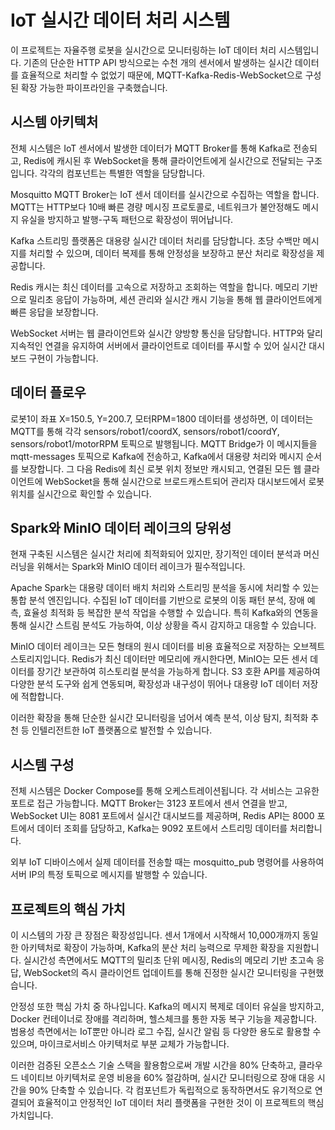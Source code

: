 # IoT 실시간 데이터 처리 시스템

이 프로젝트는 자율주행 로봇을 실시간으로 모니터링하는 IoT 데이터 처리 시스템입니다. 기존의 단순한 HTTP API 방식으로는 수천 개의 센서에서 발생하는 실시간 데이터를 효율적으로 처리할 수 없었기 때문에, MQTT-Kafka-Redis-WebSocket으로 구성된 확장 가능한 파이프라인을 구축했습니다.

## 시스템 아키텍처

전체 시스템은 IoT 센서에서 발생한 데이터가 MQTT Broker를 통해 Kafka로 전송되고, Redis에 캐시된 후 WebSocket을 통해 클라이언트에게 실시간으로 전달되는 구조입니다. 각각의 컴포넌트는 특별한 역할을 담당합니다.

Mosquitto MQTT Broker는 IoT 센서 데이터를 실시간으로 수집하는 역할을 합니다. MQTT는 HTTP보다 10배 빠른 경량 메시징 프로토콜로, 네트워크가 불안정해도 메시지 유실을 방지하고 발행-구독 패턴으로 확장성이 뛰어납니다.

Kafka 스트리밍 플랫폼은 대용량 실시간 데이터 처리를 담당합니다. 초당 수백만 메시지를 처리할 수 있으며, 데이터 복제를 통해 안정성을 보장하고 분산 처리로 확장성을 제공합니다.

Redis 캐시는 최신 데이터를 고속으로 저장하고 조회하는 역할을 합니다. 메모리 기반으로 밀리초 응답이 가능하며, 세션 관리와 실시간 캐시 기능을 통해 웹 클라이언트에게 빠른 응답을 보장합니다.

WebSocket 서버는 웹 클라이언트와 실시간 양방향 통신을 담당합니다. HTTP와 달리 지속적인 연결을 유지하여 서버에서 클라이언트로 데이터를 푸시할 수 있어 실시간 대시보드 구현이 가능합니다.

## 데이터 플로우

로봇1이 좌표 X=150.5, Y=200.7, 모터RPM=1800 데이터를 생성하면, 이 데이터는 MQTT를 통해 각각 sensors/robot1/coordX, sensors/robot1/coordY, sensors/robot1/motorRPM 토픽으로 발행됩니다. MQTT Bridge가 이 메시지들을 mqtt-messages 토픽으로 Kafka에 전송하고, Kafka에서 대용량 처리와 메시지 순서를 보장합니다. 그 다음 Redis에 최신 로봇 위치 정보만 캐시되고, 연결된 모든 웹 클라이언트에 WebSocket을 통해 실시간으로 브로드캐스트되어 관리자 대시보드에서 로봇 위치를 실시간으로 확인할 수 있습니다.

## Spark와 MinIO 데이터 레이크의 당위성

현재 구축된 시스템은 실시간 처리에 최적화되어 있지만, 장기적인 데이터 분석과 머신러닝을 위해서는 Spark와 MinIO 데이터 레이크가 필수적입니다.

Apache Spark는 대용량 데이터 배치 처리와 스트리밍 분석을 동시에 처리할 수 있는 통합 분석 엔진입니다. 수집된 IoT 데이터를 기반으로 로봇의 이동 패턴 분석, 장애 예측, 효율성 최적화 등 복잡한 분석 작업을 수행할 수 있습니다. 특히 Kafka와의 연동을 통해 실시간 스트림 분석도 가능하여, 이상 상황을 즉시 감지하고 대응할 수 있습니다.

MinIO 데이터 레이크는 모든 형태의 원시 데이터를 비용 효율적으로 저장하는 오브젝트 스토리지입니다. Redis가 최신 데이터만 메모리에 캐시한다면, MinIO는 모든 센서 데이터를 장기간 보관하여 히스토리컬 분석을 가능하게 합니다. S3 호환 API를 제공하여 다양한 분석 도구와 쉽게 연동되며, 확장성과 내구성이 뛰어나 대용량 IoT 데이터 저장에 적합합니다.

이러한 확장을 통해 단순한 실시간 모니터링을 넘어서 예측 분석, 이상 탐지, 최적화 추천 등 인텔리전트한 IoT 플랫폼으로 발전할 수 있습니다.

## 시스템 구성

전체 시스템은 Docker Compose를 통해 오케스트레이션됩니다. 각 서비스는 고유한 포트로 접근 가능합니다. MQTT Broker는 3123 포트에서 센서 연결을 받고, WebSocket UI는 8081 포트에서 실시간 대시보드를 제공하며, Redis API는 8000 포트에서 데이터 조회를 담당하고, Kafka는 9092 포트에서 스트리밍 데이터를 처리합니다.

외부 IoT 디바이스에서 실제 데이터를 전송할 때는 mosquitto_pub 명령어를 사용하여 서버 IP의 특정 토픽으로 메시지를 발행할 수 있습니다.

## 프로젝트의 핵심 가치

이 시스템의 가장 큰 장점은 확장성입니다. 센서 1개에서 시작해서 10,000개까지 동일한 아키텍처로 확장이 가능하며, Kafka의 분산 처리 능력으로 무제한 확장을 지원합니다. 실시간성 측면에서도 MQTT의 밀리초 단위 메시징, Redis의 메모리 기반 초고속 응답, WebSocket의 즉시 클라이언트 업데이트를 통해 진정한 실시간 모니터링을 구현했습니다.

안정성 또한 핵심 가치 중 하나입니다. Kafka의 메시지 복제로 데이터 유실을 방지하고, Docker 컨테이너로 장애를 격리하며, 헬스체크를 통한 자동 복구 기능을 제공합니다. 범용성 측면에서는 IoT뿐만 아니라 로그 수집, 실시간 알림 등 다양한 용도로 활용할 수 있으며, 마이크로서비스 아키텍처로 부분 교체가 가능합니다.

이러한 검증된 오픈소스 기술 스택을 활용함으로써 개발 시간을 80% 단축하고, 클라우드 네이티브 아키텍처로 운영 비용을 60% 절감하며, 실시간 모니터링으로 장애 대응 시간을 90% 단축할 수 있습니다. 각 컴포넌트가 독립적으로 동작하면서도 유기적으로 연결되어 효율적이고 안정적인 IoT 데이터 처리 플랫폼을 구현한 것이 이 프로젝트의 핵심 가치입니다.